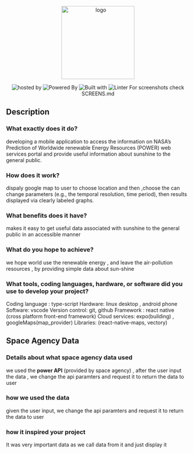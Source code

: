 <div align="center">
  <img height="200" src="https://user-images.githubusercontent.com/34966791/135762346-506cda9c-5618-4f4a-865a-4bff4118b27f.jpeg" alt="logo" />

<img src="https://img.shields.io/badge/Hosted%20by-NASA%20Space%20Challenge%20%F0%9F%8C%8D-%237834f0" alt="hosted by"/> <img alt="Powered By" src="https://img.shields.io/badge/Powered%20by-POWER%20API%20%F0%9F%96%A5%EF%B8%8F-%23999934"/> <img alt="Built with" src="https://img.shields.io/badge/Built%20with-React%20native%20%E2%9A%9B%EF%B8%8F-%23666699"/> <img alt="Linter" src="https://img.shields.io/badge/Linter-Prettier%20%F0%9F%96%8C%EF%B8%8F-%23eeeeee"/> 
<hl/>
  For screenshots check SCREENS.md
</div>

## Description

### What exactly does it do? 
developing a mobile application to access the information on NASA’s Prediction of Worldwide    renewable Energy Resources (POWER) web services portal and provide  useful information about sunshine to the general public.

### How does it work?
dispaly google map to user to choose location and then ,choose the can change  parameters   (e.g., the temporal resolution, time  period), then results  displayed via clearly labeled graphs.

### What benefits does it have? 
makes it easy  to get useful data associated with sunshine to the general public in an accessible manner

### What do you hope to achieve?
we hope world use the renewable energy , and leave the air-pollution resources , by providing simple data about sun-shine

### What tools, coding languages, hardware, or software did you use to develop your project?
Coding language : type-script
Hardware: linux desktop , android phone
Software: vscode 
Version control: git, github
Framework : react native (cross platform front-end framework)
Cloud services: expo(building) , googleMaps(map_provider)
Libraries: (react-native-maps, vectory)

## Space Agency Data

### Details about what space agency data used
we used the **power API** (provided by space agency) , after the  user input the data ,
we change the api paramters and request it to return the data to user 

### how we used the data
given the user input, we change the api paramters and request it to return the data to user 

### how it inspired your project
It was very important data as we call data from it and just display it
